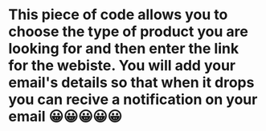 # This piece of code allows you to choose the type of product you are looking for and then enter the link for the webiste. You will add your email's details so that when it drops you can recive a notification on your email 😀😀😀😀😀
